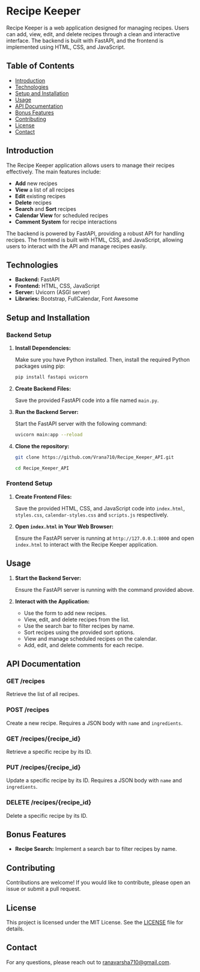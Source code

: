 # Recipe Keeper

Recipe Keeper is a web application designed for managing recipes. Users can add, view, edit, and delete recipes through a clean and interactive interface. The backend is built with FastAPI, and the frontend is implemented using HTML, CSS, and JavaScript.

## Table of Contents

- [Introduction](#introduction)
- [Technologies](#technologies)
- [Setup and Installation](#setup-and-installation)
- [Usage](#usage)
- [API Documentation](#api-documentation)
- [Bonus Features](#bonus-features)
- [Contributing](#contributing)
- [License](#license)
- [Contact](#contact)

## Introduction

The Recipe Keeper application allows users to manage their recipes effectively. The main features include:

- **Add** new recipes
- **View** a list of all recipes
- **Edit** existing recipes
- **Delete** recipes
- **Search** and **Sort** recipes
- **Calendar View** for scheduled recipes
- **Comment System** for recipe interactions

The backend is powered by FastAPI, providing a robust API for handling recipes. The frontend is built with HTML, CSS, and JavaScript, allowing users to interact with the API and manage recipes easily.

## Technologies

- **Backend:** FastAPI
- **Frontend:** HTML, CSS, JavaScript
- **Server:** Uvicorn (ASGI server)
- **Libraries:** Bootstrap, FullCalendar, Font Awesome

## Setup and Installation

### Backend Setup

1. **Install Dependencies:**

   Make sure you have Python installed. Then, install the required Python packages using pip:

   ```bash
   pip install fastapi uvicorn
   ```

2. **Create Backend Files:**

   Save the provided FastAPI code into a file named `main.py`.

3. **Run the Backend Server:**

   Start the FastAPI server with the following command:

   ```bash
   uvicorn main:app --reload
   ```
4. **Clone the repository:**

   ```bash
   git clone https://github.com/Vrana710/Recipe_Keeper_API.git

   cd Recipe_Keeper_API
   ```

### Frontend Setup

1. **Create Frontend Files:**

   Save the provided HTML, CSS, and JavaScript code into `index.html`, `styles.css`, `calendar-styles.css` and `scripts.js` respectively.

2. **Open `index.html` in Your Web Browser:**

   Ensure the FastAPI server is running at `http://127.0.0.1:8000` and open `index.html` to interact with the Recipe Keeper application.

## Usage

1. **Start the Backend Server:**

   Ensure the FastAPI server is running with the command provided above.

2. **Interact with the Application:**

   - Use the form to add new recipes.
   - View, edit, and delete recipes from the list.
   - Use the search bar to filter recipes by name.
   - Sort recipes using the provided sort options.
   - View and manage scheduled recipes on the calendar.
   - Add, edit, and delete comments for each recipe.

## API Documentation

### **GET /recipes**

Retrieve the list of all recipes.

### **POST /recipes**

Create a new recipe. Requires a JSON body with `name` and `ingredients`.

### **GET /recipes/{recipe_id}**

Retrieve a specific recipe by its ID.

### **PUT /recipes/{recipe_id}**

Update a specific recipe by its ID. Requires a JSON body with `name` and `ingredients`.

### **DELETE /recipes/{recipe_id}**

Delete a specific recipe by its ID.

## Bonus Features

- **Recipe Search:** Implement a search bar to filter recipes by name.

## Contributing

Contributions are welcome! If you would like to contribute, please open an issue or submit a pull request.

## License

This project is licensed under the MIT License. See the [LICENSE](LICENSE) file for details.

## Contact

For any questions, please reach out to [ranavarsha710@gmail.com](mailto:ranavarsha710@gmail.com).
